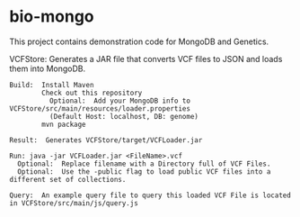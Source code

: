 bio-mongo
=========

This project contains demonstration code for MongoDB and Genetics.  

  VCFStore:  Generates a JAR file that converts VCF files to JSON and loads them into MongoDB.
  
    Build:  Install Maven
            Check out this repository
              Optional:  Add your MongoDB info to VCFStore/src/main/resources/loader.properties
              (Default Host: localhost, DB: genome)
            mvn package
    
    Result:  Generates VCFStore/target/VCFLoader.jar
    
    Run: java -jar VCFLoader.jar <FileName>.vcf
      Optional:  Replace filename with a Directory full of VCF Files.
      Optional:  Use the -public flag to load public VCF files into a different set of collections.
    
    Query:  An example query file to query this loaded VCF File is located in VCFStore/src/main/js/query.js

